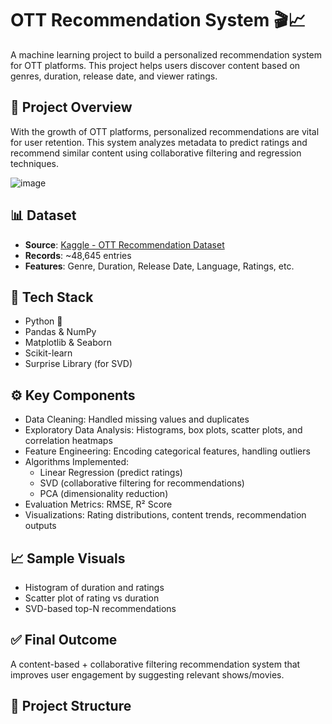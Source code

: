 # OTT Recommendation System 🎬📈

A machine learning project to build a personalized recommendation system for OTT platforms. This project helps users discover content based on genres, duration, release date, and viewer ratings.

## 📌 Project Overview
With the growth of OTT platforms, personalized recommendations are vital for user retention. This system analyzes metadata to predict ratings and recommend similar content using collaborative filtering and regression techniques.

![image](https://github.com/user-attachments/assets/a38f607b-a547-46d7-af9b-94b7df5f2c8c)

## 📊 Dataset
- **Source**: [Kaggle - OTT Recommendation Dataset](https://www.kaggle.com/datasets/ossingh6/ott-recommendation-sonyrise)
- **Records**: ~48,645 entries
- **Features**: Genre, Duration, Release Date, Language, Ratings, etc.

## 🔧 Tech Stack
- Python 🐍
- Pandas & NumPy
- Matplotlib & Seaborn
- Scikit-learn
- Surprise Library (for SVD)

## ⚙️ Key Components
- Data Cleaning: Handled missing values and duplicates
- Exploratory Data Analysis: Histograms, box plots, scatter plots, and correlation heatmaps
- Feature Engineering: Encoding categorical features, handling outliers
- Algorithms Implemented:
  - Linear Regression (predict ratings)
  - SVD (collaborative filtering for recommendations)
  - PCA (dimensionality reduction)
- Evaluation Metrics: RMSE, R² Score
- Visualizations: Rating distributions, content trends, recommendation outputs

## 📈 Sample Visuals
- Histogram of duration and ratings
- Scatter plot of rating vs duration
- SVD-based top-N recommendations

## ✅ Final Outcome
A content-based + collaborative filtering recommendation system that improves user engagement by suggesting relevant shows/movies.

## 📁 Project Structure
